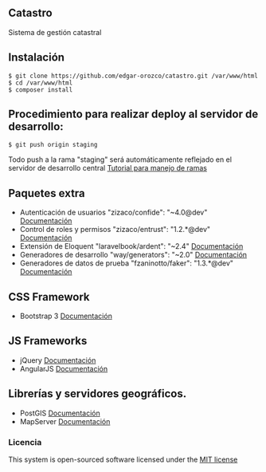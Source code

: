 ## Catastro

Sistema de gestión catastral

## Instalación
    
    $ git clone https://github.com/edgar-orozco/catastro.git /var/www/html
    $ cd /var/www/html
    $ composer install

## Procedimiento para realizar deploy al servidor de desarrollo:
    $ git push origin staging
Todo push a la rama "staging" será automáticamente reflejado en el servidor de desarrollo central
[Tutorial para manejo de ramas](https://www.atlassian.com/git/tutorials/using-branches)

## Paquetes extra
* Autenticación de usuarios      "zizaco/confide": "~4.0@dev" [Documentación](https://github.com/Zizaco/confide)
* Control de roles y permisos    "zizaco/entrust": "1.2.*@dev" [Documentación](https://github.com/Zizaco/entrust)
* Extensión de Eloquent          "laravelbook/ardent": "~2.4" [Documentación](https://github.com/laravelbook/ardent)        
* Generadores de desarrollo      "way/generators": "~2.0"  [Documentación](https://github.com/JeffreyWay/Laravel-4-Generators)
* Generadores de datos de prueba "fzaninotto/faker": "1.3.*@dev" [Documentación](https://github.com/fzaninotto/Faker)

## CSS Framework
* Bootstrap 3  [Documentación](http://getbootstrap.com/)

## JS Frameworks
* jQuery   [Documentación](http://jquery.com/) 
* AngularJS  [Documentación](https://angularjs.org/)

## Librerías y servidores geográficos.
* PostGIS [Documentación](http://postgis.net/)
* MapServer [Documentación](http://mapserver.org/)

### Licencia

This system is open-sourced software licensed under the [MIT license](http://opensource.org/licenses/MIT)

